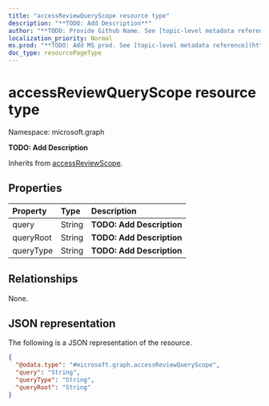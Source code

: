 ```yaml
---
title: "accessReviewQueryScope resource type"
description: "**TODO: Add Description**"
author: "**TODO: Provide Github Name. See [topic-level metadata reference](https://msgo.azurewebsites.net/add/document/guidelines/metadata.html#topic-level-metadata)**"
localization_priority: Normal
ms.prod: "**TODO: Add MS prod. See [topic-level metadata reference](https://msgo.azurewebsites.net/add/document/guidelines/metadata.html#topic-level-metadata)**"
doc_type: resourcePageType
---
```


# accessReviewQueryScope resource type

Namespace: microsoft.graph



**TODO: Add Description**


Inherits from [accessReviewScope](../resources/accessreviewscope.md).

## Properties
|Property|Type|Description|
|:---|:---|:---|
|query|String|**TODO: Add Description**|
|queryRoot|String|**TODO: Add Description**|
|queryType|String|**TODO: Add Description**|

## Relationships
None.

## JSON representation
The following is a JSON representation of the resource.
<!-- {
  "blockType": "resource",
  "@odata.type": "microsoft.graph.accessReviewQueryScope"
}
-->
``` json
{
  "@odata.type": "#microsoft.graph.accessReviewQueryScope",
  "query": "String",
  "queryType": "String",
  "queryRoot": "String"
}
```

